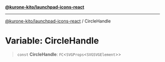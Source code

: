 [**@kurone-kito/launchpad-icons-react**](../README.md)

***

[@kurone-kito/launchpad-icons-react](../globals.md) / CircleHandle

# Variable: CircleHandle

> `const` **CircleHandle**: `FC`\<`SVGProps`\<`SVGSVGElement`\>\>
